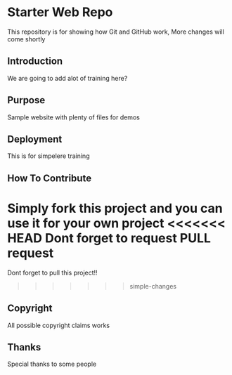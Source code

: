 # Starter Web Repo

This repository is for showing how Git and GitHub work,
More changes will come shortly

## Introduction

We are going to add alot of training here?

## Purpose

Sample website with plenty of files for demos

## Deployment 

This is for simpelere training

## How To Contribute

Simply fork this project and you can use it for your own project
<<<<<<< HEAD
Dont forget to request PULL request
=======
Dont forget to pull this project!!
>>>>>>> simple-changes

## Copyright

All possible copyright claims works

## Thanks

Special thanks to some people